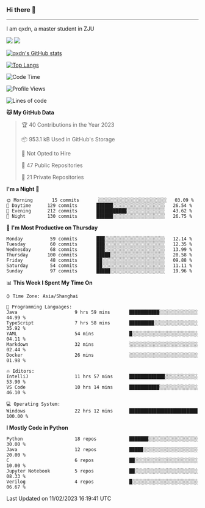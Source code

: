 ### Hi there 👋
---

I am qxdn, a master student in ZJU

[![](https://img.shields.io/badge/blog-qxdn-brightgreen?style=for-the-badge&logo=hexo)](https://qianxu.run) [![](https://img.shields.io/badge/bilibili-qxdn-ff69b4?style=for-the-badge&logo=Bilibili)](https://space.bilibili.com/11674667)


[![qxdn's GitHub stats](https://github-readme-stats.vercel.app/api?username=qxdn&count_private=true&show_icons=true)](https://github.com/qxdn)

[![Top Langs](https://github-readme-stats.vercel.app/api/top-langs/?username=qxdn&layout=compact)](https://github.com/qxdn)

<!--START_SECTION:waka-->
![Code Time](http://img.shields.io/badge/Code%20Time-823%20hrs%208%20mins-blue)

![Profile Views](http://img.shields.io/badge/Profile%20Views-3-blue)

![Lines of code](https://img.shields.io/badge/From%20Hello%20World%20I%27ve%20Written-1%20Million%20lines%20of%20code-blue)

**🐱 My GitHub Data** 

> 🏆 40 Contributions in the Year 2023
 > 
> 📦 953.1 kB Used in GitHub's Storage 
 > 
> 🚫 Not Opted to Hire
 > 
> 📜 47 Public Repositories 
 > 
> 🔑 21 Private Repositories  
 > 
**I'm a Night 🦉** 

```text
🌞 Morning       15 commits       ░░░░░░░░░░░░░░░░░░░░░░░░░   03.09 % 
🌆 Daytime      129 commits       ██████░░░░░░░░░░░░░░░░░░░   26.54 % 
🌃 Evening      212 commits       ███████████░░░░░░░░░░░░░░   43.62 % 
🌙 Night        130 commits       ██████░░░░░░░░░░░░░░░░░░░   26.75 % 

```
📅 **I'm Most Productive on Thursday** 

```text
Monday          59 commits       ███░░░░░░░░░░░░░░░░░░░░░░   12.14 % 
Tuesday         60 commits       ███░░░░░░░░░░░░░░░░░░░░░░   12.35 % 
Wednesday       68 commits       ███░░░░░░░░░░░░░░░░░░░░░░   13.99 % 
Thursday       100 commits       █████░░░░░░░░░░░░░░░░░░░░   20.58 % 
Friday          48 commits       ██░░░░░░░░░░░░░░░░░░░░░░░   09.88 % 
Saturday        54 commits       ██░░░░░░░░░░░░░░░░░░░░░░░   11.11 % 
Sunday          97 commits       █████░░░░░░░░░░░░░░░░░░░░   19.96 % 

```


📊 **This Week I Spent My Time On** 

```text
⌚︎ Time Zone: Asia/Shanghai

💬 Programming Languages: 
Java                     9 hrs 59 mins       ███████████░░░░░░░░░░░░░░   44.99 % 
TypeScript               7 hrs 58 mins       █████████░░░░░░░░░░░░░░░░   35.92 % 
YAML                     54 mins             █░░░░░░░░░░░░░░░░░░░░░░░░   04.11 % 
Markdown                 32 mins             ░░░░░░░░░░░░░░░░░░░░░░░░░   02.44 % 
Docker                   26 mins             ░░░░░░░░░░░░░░░░░░░░░░░░░   01.98 % 

🔥 Editors: 
IntelliJ                 11 hrs 57 mins      █████████████░░░░░░░░░░░░   53.90 % 
VS Code                  10 hrs 14 mins      ███████████░░░░░░░░░░░░░░   46.10 % 

💻 Operating System: 
Windows                  22 hrs 12 mins      █████████████████████████   100.00 % 

```

**I Mostly Code in Python** 

```text
Python                   18 repos            ███████░░░░░░░░░░░░░░░░░░   30.00 % 
Java                     12 repos            █████░░░░░░░░░░░░░░░░░░░░   20.00 % 
C                        6 repos             ██░░░░░░░░░░░░░░░░░░░░░░░   10.00 % 
Jupyter Notebook         5 repos             ██░░░░░░░░░░░░░░░░░░░░░░░   08.33 % 
Verilog                  4 repos             █░░░░░░░░░░░░░░░░░░░░░░░░   06.67 % 

```



 Last Updated on 11/02/2023 16:19:41 UTC
<!--END_SECTION:waka-->

<!--
**qxdn/qxdn** is a ✨ _special_ ✨ repository because its `README.md` (this file) appears on your GitHub profile.

Here are some ideas to get you started:

- 🔭 I’m currently working on ...
- 🌱 I’m currently learning ...
- 👯 I’m looking to collaborate on ...
- 🤔 I’m looking for help with ...
- 💬 Ask me about ...
- 📫 How to reach me: ...
- 😄 Pronouns: ...
- ⚡ Fun fact: ...
-->
